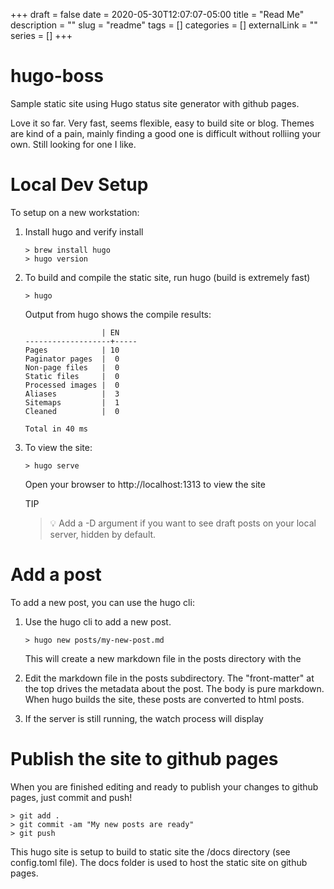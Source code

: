 +++ 
draft = false
date = 2020-05-30T12:07:07-05:00
title = "Read Me"
description = ""
slug = "readme" 
tags = []
categories = []
externalLink = ""
series = []
+++
# hugo-boss
Sample static site using Hugo status site generator with github pages.

Love it so far.  Very fast, seems flexible, easy to build site or blog.
Themes are kind of a pain, mainly finding a good one is difficult without rolliing your own.  Still looking for one I like.

# Local Dev Setup
To setup on a new workstation:
1. Install hugo and verify install
   
    ```
    > brew install hugo
    > hugo version
    ```

2. To build and compile the static site, run hugo (build is extremely fast)

    ```
    > hugo
    ```

    Output from hugo shows the compile results:

    ``` 
                     | EN  
    -------------------+-----
    Pages            | 10  
    Paginator pages  |  0  
    Non-page files   |  0  
    Static files     |  0  
    Processed images |  0  
    Aliases          |  3  
    Sitemaps         |  1  
    Cleaned          |  0  

    Total in 40 ms
    ```

3. To view the site:

    ```
    > hugo serve
    ```
    Open your browser to http://localhost:1313 to view the site

    TIP    
    > :bulb: Add a -D argument if you want to see draft posts on your local server, hidden by default.


# Add a post
To add a new post, you can use the hugo cli:

1. Use the hugo cli to add a new post.

    ```   
    > hugo new posts/my-new-post.md
    ```

    This will create a new markdown file in the posts directory with the 

2. Edit the markdown file in the posts subdirectory.  The "front-matter" at the top drives the metadata about the post.  The body is pure markdown. When hugo builds the site, these posts are converted to html posts.  
   
3. If the server is still running, the watch process will display
   
# Publish the site to github pages
When you are finished editing and ready to publish your changes to github pages, just commit and push!

```
> git add .
> git commit -am "My new posts are ready" 
> git push
```

This hugo site is setup to build to static site the /docs directory (see config.toml file).  The docs folder is used to host the static site on github pages.
